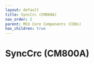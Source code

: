 ```yaml
---
layout: default
title: SyncCrc (CM800A)
nav_order: 2
parent: MCU Core Components (CDDs)
has_children: true
---
```

# SyncCrc (CM800A)
